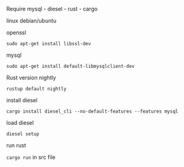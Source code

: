 Require 
mysql - diesel - rust - cargo 

linux debian/ubuntu

openssl 

`sudo apt-get install libssl-dev`

mysql 

`sudo apt-get install default-libmysqlclient-dev`

Rust version nightly 

`rustup default nightly`

install diesel

`cargo install diesel_cli --no-default-features --features mysql`

load diesel 

`diesel setup`

run rust 

`cargo run` in src file

